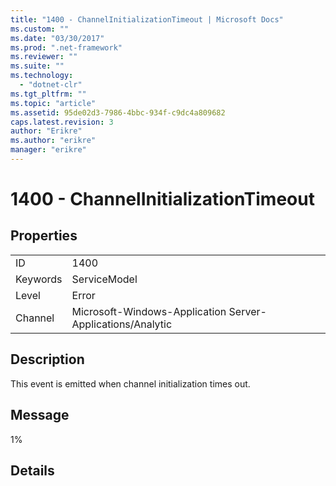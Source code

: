 ```yaml
---
title: "1400 - ChannelInitializationTimeout | Microsoft Docs"
ms.custom: ""
ms.date: "03/30/2017"
ms.prod: ".net-framework"
ms.reviewer: ""
ms.suite: ""
ms.technology: 
  - "dotnet-clr"
ms.tgt_pltfrm: ""
ms.topic: "article"
ms.assetid: 95de02d3-7986-4bbc-934f-c9dc4a809682
caps.latest.revision: 3
author: "Erikre"
ms.author: "erikre"
manager: "erikre"
---
```

# 1400 - ChannelInitializationTimeout
## Properties  
  
|||  
|-|-|  
|ID|1400|  
|Keywords|ServiceModel|  
|Level|Error|  
|Channel|Microsoft-Windows-Application Server-Applications/Analytic|  
  
## Description  
 This event is emitted when channel initialization times out.  
  
## Message  
 1%  
  
## Details